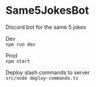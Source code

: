 # Same5JokesBot
Discord bot for the same 5 jokes

Dev\
`npm run dev`

Prod\
`npm start`

Deploy slash commands to server\
`src/node deploy-commands.ts`
